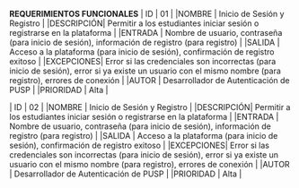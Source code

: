**REQUERIMIENTOS FUNCIONALES**
| ID        | 01 |
|NOMBRE     | Inicio de Sesión y Registro       |
|DESCRIPCIÓN| Permitir a los estudiantes iniciar sesión o registrarse en la plataforma   | 
|ENTRADA    | Nombre de usuario, contraseña (para inicio de sesión), información de registro (para registro) | 
|SALIDA     | Acceso a la plataforma (para inicio de sesión), confirmación de registro exitoso | 
|EXCEPCIONES| Error si las credenciales son incorrectas (para inicio de sesión), error si ya existe un usuario con el mismo nombre (para registro), errores de conexión | 
|AUTOR      | Desarrollador de Autenticación de PUSP | 
|PRIORIDAD  | Alta | 

| ID        | 02 |
|NOMBRE     | Inicio de Sesión y Registro       |
|DESCRIPCIÓN| Permitir a los estudiantes iniciar sesión o registrarse en la plataforma   | 
|ENTRADA    | Nombre de usuario, contraseña (para inicio de sesión), información de registro (para registro) | 
|SALIDA     | Acceso a la plataforma (para inicio de sesión), confirmación de registro exitoso | 
|EXCEPCIONES| Error si las credenciales son incorrectas (para inicio de sesión), error si ya existe un usuario con el mismo nombre (para registro), errores de conexión | 
|AUTOR      | Desarrollador de Autenticación de PUSP | 
|PRIORIDAD  | Alta | 
